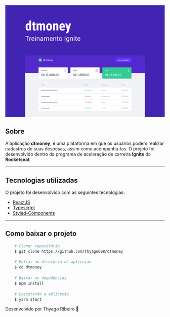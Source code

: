 <img src="src/assets/capa.png" alt="dtmoney"/>

## Sobre

A aplicação **dtmoney**, é uma plataforma em que os usuários podem realizar cadastros de suas despesas, assim como acompanha-las.
O projeto foi desenvolvido dentro da programa de aceleração de carreira **Ignite** da **Rocketseat**. 

---

## Tecnologias utilizadas

O projeto foi desenvolvido com as seguintes tecnologias:

- [ReactJS](https://pt-br.reactjs.org/)
- [Typescript](https://www.typescriptlang.org/)
- [Styled-Components](https://styled-components.com)


---

## Como baixar o projeto

```bash
    # Clonar repositório
    $ git clone https://github.com/thyago608/dtmoney

    # Entrar no diretório da aplicação
    $ cd dtmoney

    # Baixar as depedências
    $ npm install

    # Executando a aplicação
    $ yarn start
```


Desenvolvido por Thyago Ribeiro 👋
